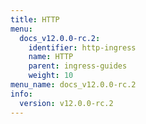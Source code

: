 ```yaml
---
title: HTTP
menu:
  docs_v12.0.0-rc.2:
    identifier: http-ingress
    name: HTTP
    parent: ingress-guides
    weight: 10
menu_name: docs_v12.0.0-rc.2
info:
  version: v12.0.0-rc.2
---
```



